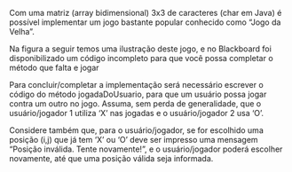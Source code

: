 Com uma matriz (array bidimensional) 3x3 de caracteres (char em Java) é
possível implementar um jogo bastante popular conhecido como “Jogo da
Velha”.

 Na figura a seguir temos uma ilustração deste jogo, e no Blackboard
foi disponibilizado um código incompleto para que você possa completar o
método que falta e jogar

Para concluir/completar a implementação será necessário escrever o código do
método jogadaDoUsuario, para que um usuário possa jogar contra um outro
no jogo. Assuma, sem perda de generalidade, que o usuário/jogador 1 utiliza
‘X’ nas jogadas e o usuário/jogador 2 usa ‘O’. 

Considere também que, para o
usuário/jogador, se for escolhido uma posição (i,j) que já tem ‘X’ ou ‘O’ deve
ser impresso uma mensagem “Posição inválida. Tente novamente!”, e o
usuário/jogador poderá escolher novamente, até que uma posição válida seja
informada.